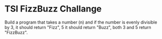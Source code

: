 # TSI FizzBuzz Challange
Build a program that takes a number (n) and if the number is evenly divisible by 3, it should return "Fizz", 5 it should return "Buzz", both 3 and 5 return "FizzBuzz".
